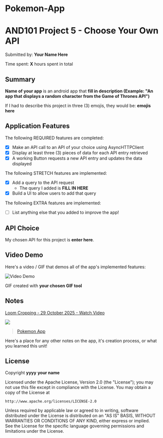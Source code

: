 # Pokemon-App

<!-- (This is a comment) INSTRUCTIONS: Go through this page and fill out any **bolded** entries with their correct values.-->

# AND101 Project 5 - Choose Your Own API

Submitted by: **Your Name Here**

Time spent: **X** hours spent in total

## Summary

**Name of your app** is an android app that **fill in description (Example: "An app that displays a random character from the Game of Thrones API")**

If I had to describe this project in three (3) emojis, they would be: **emojis here**

## Application Features

<!-- (This is a comment) Please be sure to change the [ ] to [x] for any features you completed.  If a feature is not checked [x], you might miss the points for that item! -->

The following REQUIRED features are completed:

- [X] Make an API call to an API of your choice using AsyncHTTPClient
- [X] Display at least three (3) pieces of data for each API entry retrieved
- [X] A working Button requests a new API entry and updates the data displayed

The following STRETCH features are implemented:

- [X] Add a query to the API request
  - The query I added is **FILL IN HERE**
- [X] Build a UI to allow users to add that query

The following EXTRA features are implemented:

- [ ] List anything else that you added to improve the app!

## API Choice

My chosen API for this project is **enter here**.

## Video Demo

Here's a video / GIF that demos all of the app's implemented features:

<img src='http://i.imgur.com/link/to/your/gif/file.gif' title='Video Demo' width='' alt='Video Demo' />

GIF created with **your chosen GIF tool**

<!-- Recommended tools:
- [Kap](https://getkap.co/) for macOS
- [ScreenToGif](https://www.screentogif.com/) for Windows
- [peek](https://github.com/phw/peek) for Linux. -->

## Notes

<div>
    <a href="https://www.loom.com/share/a173dd8407914ead95356d73b1d1459d">
      <p>Loom Cropping - 29 October 2025 - Watch Video</p>
    </a>
    <a href="https://www.loom.com/share/a173dd8407914ead95356d73b1d1459d">
      <img style="max-width:300px;" src="https://cdn.loom.com/sessions/thumbnails/a173dd8407914ead95356d73b1d1459d-8f14bc039ba47a5c-full-play.gif">
    </a>
  </div>

<blockquote class="imgur-embed-pub" lang="en" data-id="a/ihB3jo8"  ><a href="//imgur.com/a/ihB3jo8">Pokemon App</a></blockquote><script async src="//s.imgur.com/min/embed.js" charset="utf-8"></script>
Here's a place for any other notes on the app, it's creation process, or what you learned this unit!

## License

Copyright **yyyy** **your name**

Licensed under the Apache License, Version 2.0 (the "License");
you may not use this file except in compliance with the License.
You may obtain a copy of the License at

    http://www.apache.org/licenses/LICENSE-2.0

Unless required by applicable law or agreed to in writing, software
distributed under the License is distributed on an "AS IS" BASIS,
WITHOUT WARRANTIES OR CONDITIONS OF ANY KIND, either express or implied.
See the License for the specific language governing permissions and
limitations under the License.
